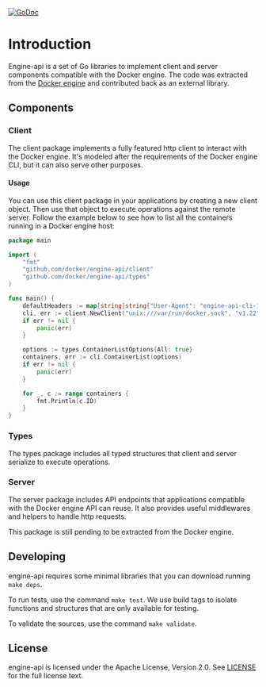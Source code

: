 [![GoDoc](https://godoc.org/github.com/docker/engine-api?status.svg)](https://godoc.org/github.com/docker/engine-api)

# Introduction

Engine-api is a set of Go libraries to implement client and server components compatible with the Docker engine.
The code was extracted from the [Docker engine](https://github.com/docker/docker) and contributed back as an external library.

## Components

### Client

The client package implements a fully featured http client to interact with the Docker engine. It's modeled after the requirements of the Docker engine CLI, but it can also serve other purposes.

#### Usage

You can use this client package in your applications by creating a new client object. Then use that object to execute operations against the remote server. Follow the example below to see how to list all the containers running in a Docker engine host:

```go
package main

import (
	"fmt"
	"github.com/docker/engine-api/client"
	"github.com/docker/engine-api/types"
)

func main() {
	defaultHeaders := map[string]string{"User-Agent": "engine-api-cli-1.0"}
	cli, err := client.NewClient("unix:///var/run/docker.sock", "v1.22", nil, defaultHeaders)
	if err != nil {
		panic(err)
	}

	options := types.ContainerListOptions{All: true}
	containers, err := cli.ContainerList(options)
	if err != nil {
		panic(err)
	}

	for _, c := range containers {
		fmt.Println(c.ID)
	}
}
```

### Types

The types package includes all typed structures that client and server serialize to execute operations.

### Server

The server package includes API endpoints that applications compatible with the Docker engine API can reuse. It also provides useful middlewares and helpers to handle http requests.

This package is still pending to be extracted from the Docker engine.

## Developing

engine-api requires some minimal libraries that you can download running `make deps`.

To run tests, use the command `make test`. We use build tags to isolate functions and structures that are only available for testing.

To validate the sources, use the command `make validate`.

## License

engine-api is licensed under the Apache License, Version 2.0. See [LICENSE](LICENSE) for the full license text.
